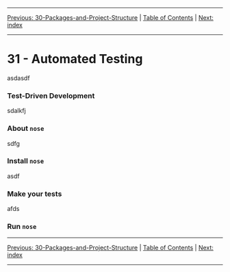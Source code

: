 <!-- Navigation -->

---

[Previous: 30-Packages-and-Project-Structure](./30-Packages-and-Project-Structure.md) | [Table of Contents](./00-Table-of-Contents.md) | [Next: index](./index.md)

---
<!-- End Navigation -->
# 31 - Automated Testing

asdasdf

### Test-Driven Development

sdalkfj

### About `nose`

sdfg

### Install `nose`

asdf

### Make your tests

afds

### Run `nose`

<!-- Navigation -->

---

[Previous: 30-Packages-and-Project-Structure](./30-Packages-and-Project-Structure.md) | [Table of Contents](./00-Table-of-Contents.md) | [Next: index](./index.md)

---
<!-- End Navigation -->
